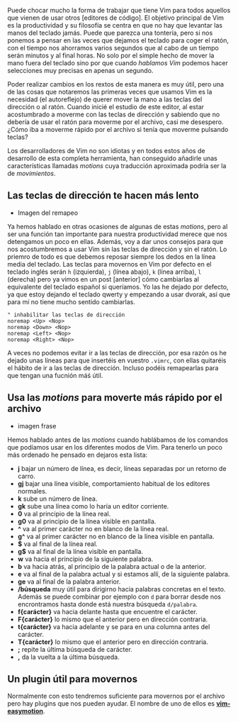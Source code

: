 Puede chocar mucho la forma de trabajar que tiene Vim para todos aquellos que vienen de usar otros [editores de código]. El objetivo principal de Vim es la productividad y su filosofía se centra en que no hay que levantar las manos del teclado jamás. Puede que parezca una tontería, pero si nos ponemos a pensar en las veces que dejamos el teclado para coger el ratón, con el tiempo nos ahorramos varios segundos que al cabo de un tiempo serán minutos y al final horas. No solo por el simple hecho de mover la mano fuera del teclado sino por que cuando *hablamos Vim* podemos hacer selecciones muy precisas en apenas un segundo.

Poder realizar cambios en los rextos de esta manera es muy útil, pero una de las cosas que notaremos las primeras veces que usamos Vim es la necesidad (el autoreflejo) de querer mover la mano a las teclas del dirección o al ratón. Cuando inicié el estudio de este editor, al estar acostumbrado a moverme con las teclas de dirección y sabiendo que no debería de usar el ratón para moverme por el archivo, casi me desespero. ¿Cómo iba a moverme rápido por el archivo si tenía que moverme pulsando teclas?

Los desarrolladores de Vim no son idiotas y en todos estos años de desarrollo de esta completa herramienta, han conseguido añadirle unas características llamadas *motions* cuya traducción aproximada podría ser la de *movimientos*.

## Las teclas de dirección te hacen más lento

- Imagen del remapeo

Ya hemos hablado en otras ocasiones de algunas de estas *motions*, pero al ser una función tan importante para nuestra productividad merece que nos detengamos un poco en ellas. Además, voy a dar unos consejos para que nos acostumbremos a usar Vim sin las teclas de dirección y sin el ratón. Lo priemro de todo es que debemos reposar siempre los dedos en la línea media del teclado. Las teclas para movernos en Vim por defecto en el teclado inglés serán `h` (izquierda), `j` (línea abajo), `k` (línea arriba), `l` (derecha) pero ya vimos en un post [anterior] cómo cambiarlas al equivalente del teclado español si queríamos. Yo las he dejado por defecto, ya que estoy dejando el teclado qwerty y empezando a usar dvorak, así que para mí no tiene mucho sentido cambiarlas.

	" inhabilitar las teclas de dirección
	noremap <Up> <Nop>
	noremap <Down> <Nop>
	noremap <Left> <Nop>
	noremap <Right> <Nop>

A veces no podemos evitar ir a las teclas de dirección, por esa razón os he dejado unas líneas para que insertéis en vuestro `.vimrc`, con ellas quitaréis el hábito de ir a las teclas de dirección. Incluso podéis remapearlas para que tengan una fucnión máś útil.

## Usa las *motions* para moverte más rápido por el archivo

- imagen frase

Hemos hablado antes de las *motions* cuando hablábamos de los comandos que podíamos usar en los diferentes modos de Vim. Para tenerlo un poco más ordenado he pensado en dejaros esta lista:

+ **j** bajar un número de línea, es decir, líneas separadas por un retorno de carro. 
+ **gj** bajar una línea visible, comportamiento habitual de los editores normales.
+ **k** sube un número de línea.
+ **gk** sube una línea como lo haría un editor corriente.
+ **0** va al principio de la línea real.
+ **g0** va al principio de la línea visible en pantalla.
+ **^** va al primer carácter no en blanco de la línea real.
+ **g^** va al primer carácter no en blanco de la línea visible en pantalla.
+ **$** va al final de la línea real.
+ **g$** va al final de la línea visible en pantalla.
+ **w** va hacia el principio de la siguiente palabra.
+ **b** va hacia atrás, al principio de la palabra actual o de la anterior.
+ **e** va al final de la palabra actual y si estamos allí, de la siguiente palabra.
+ **ge** va al final de la palabra anterior.
+ **/búsqueda** muy útil para dirigirno hacia palabras concretas en el texto. Además se puede combinar por ejemplo con `d` para borrar desde nos encrontramos hasta donde está nuestra búsqueda `d/palabra`.
+ **f{carácter}** va hacia delante hasta que encuentre el carácter.
+ **F{carácter}** lo mismo que el anterior pero en dirección contraria.
+ **t{carácter}** va hacia adelante y se para en una columna antes del carácter.
+ **T{carácter}** lo mismo que el anterior pero en dirección contraria.
+ **;** repite la última búsqueda de carácter.
+ **,** da la vuelta a la última búsqueda.

## Un plugin útil para movernos

Normalmente con esto tendremos suficiente para movernos por el archivo pero hay plugins que nos pueden ayudar. El nombre de uno de ellos es [**vim-easymotion**](https://github.com/Lokaltog/vim-easymotion).